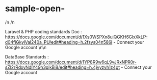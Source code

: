 # sample-open-
/n
/n

Laravel & PHP coding standards Doc : https://docs.google.com/document/d/1Xs0WSPXn8uiQGKH6GlxXkLP-d04fiGkylVaI240a_PU/edit#heading=h.2fsys04n586i - Connect your Google account
\n\n

DataBase Standards : https://docs.google.com/document/d/1YP8R9w6qL9vJRxNPR0r-sZl2rRdxvNdlY49h3gjkBi8/edit#heading=h.4jvyzvh1z4gt - Connect your Google account

